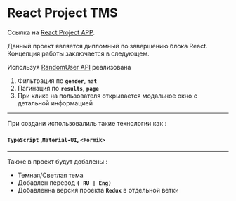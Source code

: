 # React Project TMS

Ссылка на [React Project APP](https://andrey-semchenko.github.io/TMS-project-REACT/).

Данный проект является дипломный по завершению блока React.
Концепция работы заключается в следующем.

Используя [RandomUser API](https://randomuser.me/) реализована

1. Фильтрация по **`gender`**, **`nat`**
2. Пагинация по **`results`**, **`page`**
3. При клике на пользователя открывается модальное окно с детальной информацией

---

При создани использовалиль такие технологии как :

#### `TypeScript` ,`Material-UI`, `<Formik>`

---

Также в проект будут добалены :

- Темная/Светлая тема
- Добавлен перевод **`( RU | Eng)`**
- Добавленна версия проекта **`Redux`** в отдельной ветки
